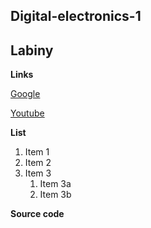 ## Digital-electronics-1

## Labiny

**Links**

[Google](https://www.google.com "Google's Homepage")

[Youtube](https://www.youtube.com/ "Youtube")

**List**

1. Item 1
1. Item 2
1. Item 3
   1. Item 3a
   1. Item 3b

**Source code**

```vhdl



```
